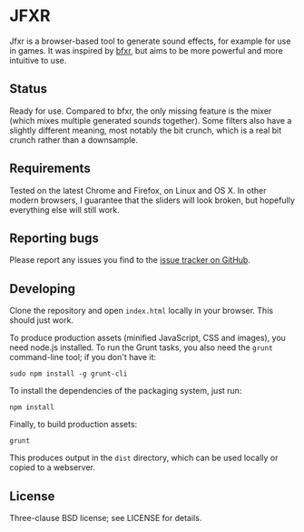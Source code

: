 JFXR
====

Jfxr is a browser-based tool to generate sound effects, for example for use in
games. It was inspired by [bfxr](http://www.bfxr.net/), but aims to be more
powerful and more intuitive to use.

Status
------

Ready for use. Compared to bfxr, the only missing feature is the mixer (which
mixes multiple generated sounds together). Some filters also have a slightly
different meaning, most notably the bit crunch, which is a real bit crunch
rather than a downsample.

Requirements
------------

Tested on the latest Chrome and Firefox, on Linux and OS X. In other modern
browsers, I guarantee that the sliders will look broken, but hopefully
everything else will still work.

Reporting bugs
--------------

Please report any issues you find to the [issue tracker on
GitHub](https://github.com/ttencate/jfxr/issues).

Developing
----------

Clone the repository and open `index.html` locally in your browser. This should
just work.

To produce production assets (minified JavaScript, CSS and images), you need
node.js installed. To run the Grunt tasks, you also need the `grunt`
command-line tool; if you don't have it:

    sudo npm install -g grunt-cli

To install the dependencies of the packaging system, just run:

    npm install

Finally, to build production assets:

    grunt

This produces output in the `dist` directory, which can be used locally or
copied to a webserver.

License
-------

Three-clause BSD license; see LICENSE for details.
